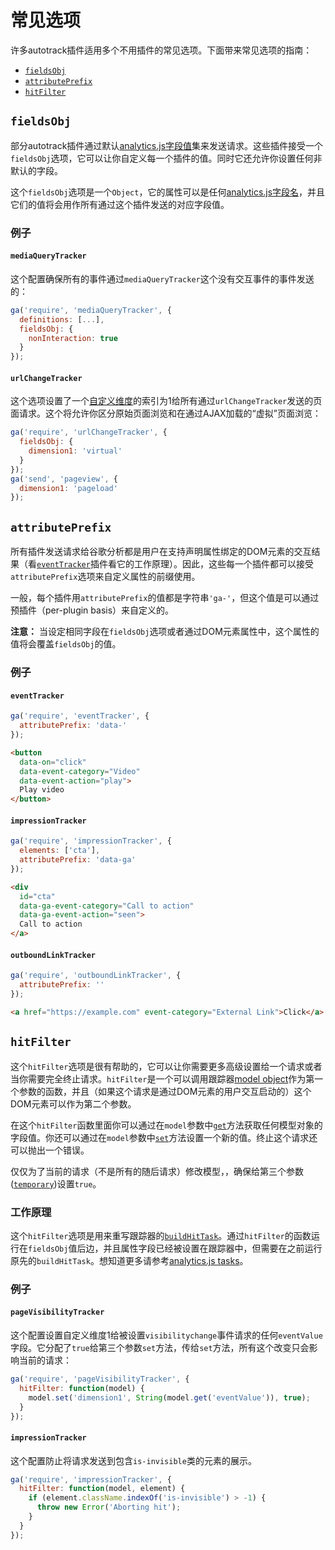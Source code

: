 # 常见选项

许多autotrack插件适用多个不用插件的常见选项。下面带来常见选项的指南：

- [`fieldsObj`](#fieldsobj)
- [`attributePrefix`](#attributeprefix)
- [`hitFilter`](#hitfilter)

## `fieldsObj`

部分autotrack插件通过默认[analytics.js字段值](https://developers.google.com/analytics/devguides/collection/analyticsjs/field-reference)集来发送请求。这些插件接受一个`fieldsObj`选项，它可以让你自定义每一个插件的值。同时它还允许你设置任何非默认的字段。

这个`fieldsObj`选项是一个`Object`，它的属性可以是任何[analytics.js字段名](https://developers.google.com/analytics/devguides/collection/analyticsjs/field-reference)，并且它们的值将会用作所有通过这个插件发送的对应字段值。

### 例子

#### `mediaQueryTracker`

这个配置确保所有的事件通过`mediaQueryTracker`这个没有交互事件的事件发送的：

```js
ga('require', 'mediaQueryTracker', {
  definitions: [...],
  fieldsObj: {
    nonInteraction: true
  }
});
```

#### `urlChangeTracker`

这个选项设置了一个[自定义维度](https://support.google.com/analytics/answer/2709828)的索引为1给所有通过`urlChangeTracker`发送的页面请求。这个将允许你区分原始页面浏览和在通过AJAX加载的“虚拟”页面浏览：

```js
ga('require', 'urlChangeTracker', {
  fieldsObj: {
    dimension1: 'virtual'
  }
});
ga('send', 'pageview', {
  dimension1: 'pageload'
});
```

## `attributePrefix`

所有插件发送请求给谷歌分析都是用户在支持声明属性绑定的DOM元素的交互结果（看[`eventTracker`](/docs/plugins/event-tracker.zh.md)插件看它的工作原理）。因此，这些每一个插件都可以接受`attributePrefix`选项来自定义属性的前缀使用。

一般，每个插件用`attributePrefix`的值都是字符串`'ga-'`，但这个值是可以通过预插件（per-plugin basis）来自定义的。

**注意：** 当设定相同字段在`fieldsObj`选项或者通过DOM元素属性中，这个属性的值将会覆盖`fieldsObj`的值。

### 例子

#### `eventTracker`

```js
ga('require', 'eventTracker', {
  attributePrefix: 'data-'
});
```

```html
<button
  data-on="click"
  data-event-category="Video"
  data-event-action="play">
  Play video
</button>
```

#### `impressionTracker`

```js
ga('require', 'impressionTracker', {
  elements: ['cta'],
  attributePrefix: 'data-ga'
});
```

```html
<div
  id="cta"
  data-ga-event-category="Call to action"
  data-ga-event-action="seen">
  Call to action
</a>
```

#### `outboundLinkTracker`

```js
ga('require', 'outboundLinkTracker', {
  attributePrefix: ''
});
```

```html
<a href="https://example.com" event-category="External Link">Click</a>
```

## `hitFilter`

这个`hitFilter`选项是很有帮助的，它可以让你需要更多高级设置给一个请求或者当你需要完全终止请求。`hitFilter`是一个可以调用跟踪器[model object](https://developers.google.com/analytics/devguides/collection/analyticsjs/model-object-reference)作为第一个参数的函数，并且（如果这个请求是通过DOM元素的用户交互启动的）这个DOM元素可以作为第二个参数。

在这个`hitFilter`函数里面你可以通过在`model`参数中[`get`](https://developers.google.com/analytics/devguides/collection/analyticsjs/model-object-reference#get)方法获取任何模型对象的字段值。你还可以通过在`model`参数中[`set`](https://developers.google.com/analytics/devguides/collection/analyticsjs/model-object-reference#set)方法设置一个新的值。终止这个请求还可以抛出一个错误。

仅仅为了当前的请求（不是所有的随后请求）修改模型，，确保给第三个参数([`temporary`](https://developers.google.com/analytics/devguides/collection/analyticsjs/model-object-reference#set))设置`true`。

### 工作原理

这个`hitFilter`选项是用来重写跟踪器的[`buildHitTask`](https://developers.google.com/analytics/devguides/collection/analyticsjs/tasks)。通过`hitFilter`的函数运行在`fieldsObj`值后边，并且属性字段已经被设置在跟踪器中，但需要在之前运行原先的`buildHitTask`。想知道更多请参考[analytics.js tasks](https://developers.google.com/analytics/devguides/collection/analyticsjs/tasks)。

### 例子

#### `pageVisibilityTracker`

这个配置设置自定义维度1给被设置`visibilitychange`事件请求的任何`eventValue`字段。它分配了`true`给第三个参数`set`方法，传给`set`方法，所有这个改变只会影响当前的请求：
```js
ga('require', 'pageVisibilityTracker', {
  hitFilter: function(model) {
    model.set('dimension1', String(model.get('eventValue')), true);
  }
});
```

#### `impressionTracker`

这个配置防止将请求发送到包含`is-invisible`类的元素的展示。

```js
ga('require', 'impressionTracker', {
  hitFilter: function(model, element) {
    if (element.className.indexOf('is-invisible') > -1) {
      throw new Error('Aborting hit');
    }
  }
});
```
